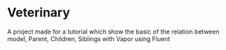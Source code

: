 # Veterinary
A project made for a tutorial which show the basic of the relation between model, Parent, Children, Siblings with Vapor using Fluent

